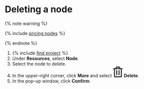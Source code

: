 # Deleting a node

{% note warning %}

{% include [pricing nodes](../../../_includes/datasphere/nodes-pricing-warn.md) %}

{% endnote %}

1. {% include [find project](../../../_includes/datasphere/ui-find-project.md) %}
1. Under **Resources**, select **Node**.
1. Select the node to delete.
1. In the upper-right corner, click **More** and select ![Delete](../../../_assets/datasphere/delete.svg) **Delete**.
1. In the pop-up window, click **Confirm**.
